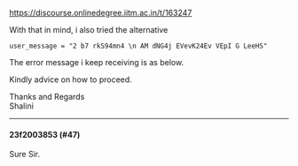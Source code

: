 https://discourse.onlinedegree.iitm.ac.in/t/163247

With that in mind, i also tried the alternative</p>
<p><code>user_message = "2 b7 rkS94mn4 \n AM dNG4j EVevK24Ev VEpI G LeeHS"</code></p>
<p>The error message i keep receiving is as below.</p>
<p></p>
<p>Kindly advice on how to proceed.</p>
<p>Thanks and Regards<br/>
Shalini</p><hr>

<h4>23f2003853 (#47)</h4>
<p>Sure Sir.